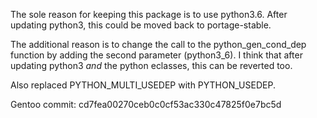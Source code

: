 The sole reason for keeping this package is to use python3.6. After updating
python3, this could be moved back to portage-stable.

The additional reason is to change the call to the python_gen_cond_dep
function by adding the second parameter (python3_6). I think that
after updating python3 _and_ the python eclasses, this can be reverted
too.

Also replaced PYTHON_MULTI_USEDEP with PYTHON_USEDEP.

Gentoo commit: cd7fea00270ceb0c0cf53ac330c47825f0e7bc5d
